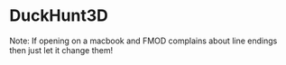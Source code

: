 # DuckHunt3D


Note: If opening on a macbook and FMOD complains about line endings then just let it change them!
